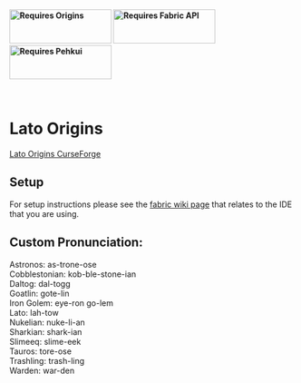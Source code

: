 <p>&nbsp;</p>
<p><strong><a href="https://www.curseforge.com/minecraft/mc-mods/origins"><img src="https://media.discordapp.net/attachments/817078792463187988/831319512464490496/origins_badge.png" alt="Requires Origins" width="180" height="60" /></a> <a href="https://www.curseforge.com/minecraft/mc-mods/fabric-api"><img src="https://i.imgur.com/HabVZJR.png" alt="Requires Fabric API" width="180" height="60" /></a> <a href="https://www.curseforge.com/minecraft/mc-mods/pehkui"><img src="https://cdn.discordapp.com/attachments/747200097015562250/840039825678663741/pehkui_badge.png" alt="Requires Pehkui" width="180" height="60" /></a> </strong></p>
<p>&nbsp;</p>

# Lato Origins

[Lato Origins CurseForge](https://www.curseforge.com/minecraft/mc-mods/lato-origins)

## Setup

For setup instructions please see the [fabric wiki page](https://fabricmc.net/wiki/tutorial:setup) that relates to the IDE that you are using.

## Custom Pronunciation:
Astronos: as-trone-ose\
Cobblestonian: kob-ble-stone-ian\
Daltog: dal-togg\
Goatlin: gote-lin\
Iron Golem: eye-ron go-lem\
Lato: lah-tow\
Nukelian: nuke-li-an\
Sharkian: shark-ian\
Slimeeq: slime-eek\
Tauros: tore-ose\
Trashling: trash-ling\
Warden: war-den
